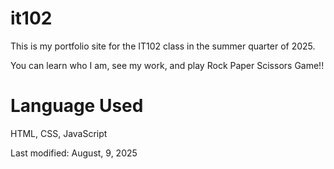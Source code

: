 # it102
This is my portfolio site for the IT102 class in the summer quarter of 2025.

You can learn who I am, see my work, and play Rock Paper Scissors Game!!

# Language Used
HTML, CSS, JavaScript

Last modified: August, 9, 2025